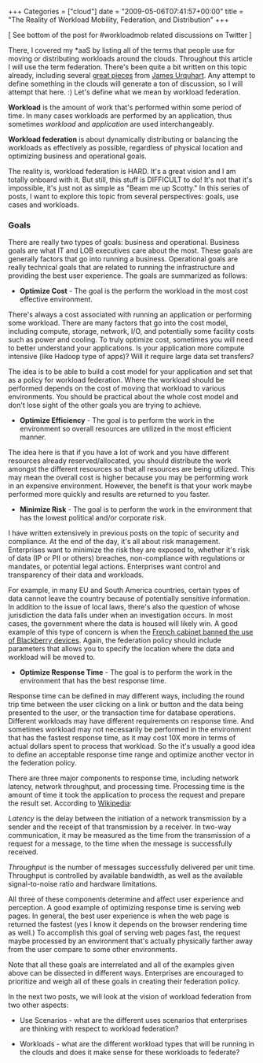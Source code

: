 +++
Categories = ["cloud"]
date = "2009-05-06T07:41:57+00:00"
title = "The Reality of Workload Mobility, Federation, and Distribution"
+++


[ See bottom of the post for #workloadmob related discussions on Twitter ]

There, I covered my *aaS by listing all of the terms that people use for moving or distributing workloads around the clouds. Throughout this article I will use the term federation. There's been quite a bit written on this topic already, including several [great pieces](http://news.cnet.com/wisdom-of-clouds/?keyword=workload+mobility) from [James Urquhart](http://news.cnet.com/wisdom-of-clouds/?tag=rb_content;overviewHead). Any attempt to define something in the clouds will generate a ton of discussion, so I will attempt that here. :) Let's define what we mean by workload federation.



> 
**Workload** is the amount of work that's performed within some period of time. In many cases workloads are performed by an application, thus sometimes _workload_ and _application_ are used interchangeably.

**Workload federation** is about dynamically distributing or balancing the workloads as effectively as possible, regardless of physical location and optimizing business and operational goals.




The reality is, workload federation is HARD. It's a great vision and I am totally onboard with it. But still, this stuff is DIFFICULT to do! It's not that it's impossible, it's just not as simple as "Beam me up Scotty." In this series of posts, I want to explore this topic from several perspectives: goals, use cases and workloads.



### Goals



There are really two types of goals: business and operational. Business goals are what IT and LOB executives care about the most. These goals are generally factors that go into running a business. Operational goals are really technical goals that are related to running the infrastructure and providing the best user experience. The goals are summarized as follows:




  * **Optimize Cost** - The goal is the perform the workload in the most cost effective environment.

There's always a cost associated with running an application or performing some workload. There are many factors that go into the cost model, including compute, storage, network, I/O, and potentially some facility costs such as power and cooling. To truly optimize cost, sometimes you will need to better understand your applications. Is your application more compute intensive (like Hadoop type of apps)? Will it require large data set transfers? 

The idea is to be able to build a cost model for your application and set that as a policy for workload federation. Where the workload should be performed depends on the cost of moving that workload to various environments. You should be practical about the whole cost model and don't lose sight of the other goals you are trying to achieve.  



  * **Optimize Efficiency** - The goal is to perform the work in the environment so overall resources are utilized in the most efficient manner.

The idea here is that if you have a lot of work and you have different resources already reserved/allocated, you should distribute the work amongst the different resources so that all resources are being utilized. This may mean the overall cost is higher because you may be performing work in an expensive environment. However, the benefit is that your work maybe performed more quickly and results are returned to you faster.



  * **Minimize Risk** - The goal is to perform the work in the environment that has the lowest political and/or corporate risk.

I have written extensively in previous posts on the topic of security and compliance. At the end of the day, it's all about risk management. Enterprises want to minimize the risk they are exposed to, whether it's risk of data (IP or PII or others) breaches, non-compliance with regulations or mandates, or potential legal actions. Enterprises want control and transparency of their data and workloads. 

For example, in many EU and South America countries, certain types of data cannot leave the country because of potentially sensitive information. In addition to the issue of local laws, there's also the question of whose jurisdiction the data falls under when an investigation occurs. In most cases, the government where the data is housed will likely win. A good example of this type of concern is when the [French cabinet banned the use of Blackberry devices](http://www.ft.com/cms/s/2/dde45086-1e97-11dc-bc22-000b5df10621.html).  Again, the federation policy should include parameters that allows you to specify the location where the data and workload will be moved to. 



  * **Optimize Response Time** - The goal is to perform the work in the environment that has the best response time.

Response time can be defined in may different ways, including the round trip time between the user clicking on a link or button and the data being presented to the user, or the transaction time for database operations. Different workloads may have different requirements on response time. And sometimes workload may not necessarily be performed in the environment that has the fastest response time, as it may cost 10X more in terms of actual dollars spent to process that workload. So the it's usually a good idea to define an acceptable response time range and optimize another vector in the federation policy.

There are three major components to response time, including network latency, network throughput, and processing time. Processing time is the amount of time it took the application to process the request and prepare the result set. According to [Wikipedia](http://en.wikipedia.org/wiki/Comparison_of_latency_and_throughput):



> 
_Latency_ is the delay between the initiation of a network transmission by a sender and the receipt of that transmission by a receiver. In two-way communication, it may be measured as the time from the transmission of a request for a message, to the time when the message is successfully received.

_Throughput_ is the number of messages successfully delivered per unit time. Throughput is controlled by available bandwidth, as well as the available signal-to-noise ratio and hardware limitations.




All three of these components determine and affect user experience and perception. A good example of optimizing response time is serving web pages. In general, the best user experience is when the web page is returned the fastest (yes I know it depends on the browser rendering time as well.) To accomplish this goal of serving web pages fast, the request maybe processed by an environment that's actually physically farther away from the user compare to some other environments.




Note that all these goals are interrelated and all of the examples given above can be dissected in different ways. Enterprises are encouraged to prioritize and weigh all of these goals in creating their federation policy. 

In the next two posts, we will look at the vision of workload federation from two other aspects:


  * Use Scenarios - what are the different uses scenarios that enterprises are thinking with respect to workload federation?


  * Workloads - what are the different workload types that will be running in the clouds and does it make sense for these workloads to federate?



